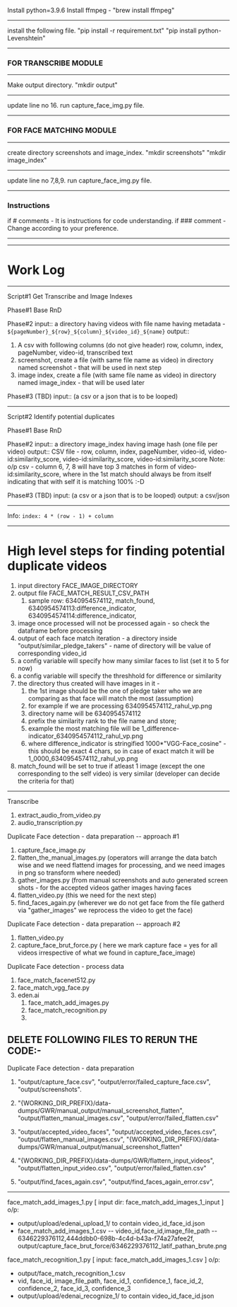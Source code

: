 Install python=3.9.6
Install ffmpeg - "brew install ffmpeg"

---

install the following file.
"pip install -r requirement.txt"
"pip install python-Levenshtein"

---

### FOR TRANSCRIBE MODULE

---

Make output directory.
"mkdir output"

---

update line no 16.
run capture_face_img.py file.

---

### FOR FACE MATCHING MODULE

---

create directory screenshots and image_index.
"mkdir screenshots"
"mkdir image_index"

---

update line no 7,8,9.
run capture_face_img.py file.

---

### Instructions

if # comments - It is instructions for code understanding.
if ### comment - Change according to your preference.

---

---

# Work Log

---

Script#1 Get Transcribe and Image Indexes

Phase#1 Base RnD

Phase#2
input:: a directory having videos with file name having metadata - `${pageNumber}_${row}_${column}_${video_id}_${name}`
output::

1. A csv with folllowing columns (do not give header) row, column, index, pageNumber, video-id, transcribed text
2. screenshot, create a file (with same file name as video) in directory named screenshot - that will be used in next step
3. image index, create a file (with same file name as video) in directory named image_index - that will be used later

Phase#3 (TBD)
input:: (a csv or a json that is to be looped)

---

Script#2 Identify potential duplicates

Phase#1 Base RnD

Phase#2
input:: a directory image_index having image hash (one file per video)
output:: CSV file - row, column, index, pageNumber, video-id, video-id:similarity_score, video-id:similarity_score, video-id:similarity_score
Note: o/p csv - column 6, 7, 8 will have top 3 matches in form of video-id:similarity_score, where in the 1st match should always be from itself indicating that with self it is matching 100% :-D

Phase#3 (TBD)
input: (a csv or a json that is to be looped)
output: a csv/json

---

Info: `index: 4 * (row - 1) + column`

---

# High level steps for finding potential duplicate videos

1. input directory FACE_IMAGE_DIRECTORY
2. output file FACE_MATCH_RESULT_CSV_PATH
   1. sample row: 6340954574112, match_found, 6340954574113:difference_indicator, 6340954574114:difference_indicator,
3. image once processed will not be processed again - so check the dataframe before processing
4. output of each face match iteration - a directory inside "output/similar_pledge_takers" - name of directory will be value of corresponding video_id
5. a config variable will specify how many similar faces to list (set it to 5 for now)
6. a config variable will specify the threshhold for difference or similarity
7. the directory thus created will have images in it -
   1. the 1st image should be the one of pledge taker who we are comparing as that face will match the most (assumption)
   2. for example if we are processing 6340954574112_rahul_vp.png
   3. directory name will be 6340954574112
   4. prefix the similarity rank to the file name and store;
   5. example the most matching file will be 1_difference-indicator_6340954574112_rahul_vp.png
   6. where difference_indicator is stringified 1000\*"VGG-Face_cosine" - this should be exact 4 chars, so in case of exact match it will be 1_0000_6340954574112_rahul_vp.png
8. match_found will be set to true if atleast 1 image (except the one corresponding to the self video) is very similar (developer can decide the criteria for that)

---

Transcribe

1. extract_audio_from_video.py
2. audio_transcription.py

Duplicate Face detection - data preparation -- approach #1

1. capture_face_image.py
2. flatten_the_manual_images.py (operators will arrange the data batch wise and we need flattend images for processing, and we need images in png so transform where needed)
3. gather_images.py (from manual screenshots and auto generated screen shots - for the accepted videos gather images having faces
4. flatten_video.py (this we need for the next step)
5. find_faces_again.py (wherever we do not get face from the file gatherd via "gather_images" we reprocess the video to get the face)

Duplicate Face detection - data preparation -- approach #2

1. flatten_video.py
2. capture_face_brut_force.py ( here we mark capture face = yes for all videos irrespective of what we found in capture_face_image)

Duplicate Face detection - process data

1. face_match_facenet512.py
2. face_match_vgg_face.py
3. eden.ai
   1. face_match_add_images.py
   2. face_match_recognition.py
   3.

## DELETE FOLLOWING FILES TO RERUN THE CODE:-

Duplicate Face detection - data preparation

1. "output/capture_face.csv",
   "output/error/failed_capture_face.csv",
   "output/screenshots".

2. "{WORKING_DIR_PREFIX}/data-dumps/GWR/manual_output/manual_screenshot_flatten",
   "output/flatten_manual_images.csv",
   "output/error/failed_flatten.csv"

3. "output/accepted_video_faces",
   "output/accepted_video_faces.csv",
   "output/flatten_manual_images.csv",
   "{WORKING_DIR_PREFIX}/data-dumps/GWR/manual_output/manual_screenshot_flatten"

4. "{WORKING_DIR_PREFIX}/data-dumps/GWR/flattern_input_videos",
   "output/flatten_input_video.csv",
   "output/error/failed_flatten.csv"

5. "output/find_faces_again.csv", "output/find_faces_again_error.csv",

---

face_match_add_images_1.py [ input dir: face_match_add_images_1_input ]
o/p:

- output/upload/edenai_upload_1/ to contain video_id_face_id.json
- face_match_add_images_1.csv
  -- video_id,face_id,image_file_path
  -- 6346229376112,444ddbb0-698b-4c4d-b43a-f74a27afee2f, output/capture_face_brut_force/6346229376112_latif_pathan_brute.png

face_match_recognition_1.py [ input: face_match_add_images_1.csv ]
o/p:

- output/face_match_recognition_1.csv
- vid, face_id, image_file_path, face_id_1, confidence_1, face_id_2, confidence_2, face_id_3, confidence_3
- output/upload/edenai_recognize_1/ to contain video_id_face_id.json
